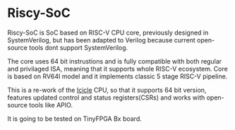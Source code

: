 # Riscy-SoC
Riscy-SoC is SoC based on RISC-V CPU core, previously designed in SystemVerilog, but has been adapted to Verilog because current open-source tools dont support SystemVerilog.

The core uses 64 bit instrustions and is fully compatible with both regular and privilaged ISA, meaning that it supports whole RISC-V ecosystem. Core is based on RV64I model and it implements classic 5 stage RISC-V pipeline.

This is a re-work of the [Icicle](https://github.com/grahamedgecombe/icicle) CPU, so that it supports 64 bit version, features updated control and status registers(CSRs) and works with open-source tools like APIO.

It is going to be tested on TinyFPGA Bx board.
